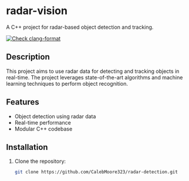 # radar-vision

A C++ project for radar-based object detection and tracking.

[![Check clang-format](https://github.com/CalebMoore323/radar-vision/actions/workflows/clang-format.yaml/badge.svg)](https://github.com/CalebMoore323/radar-vision/actions/workflows/clang-format.yaml)

## Description

This project aims to use radar data for detecting and tracking objects in real-time. The project leverages state-of-the-art algorithms and machine learning techniques to perform object recognition.

## Features

- Object detection using radar data
- Real-time performance
- Modular C++ codebase

## Installation

1. Clone the repository:
   ```bash
   git clone https://github.com/CalebMoore323/radar-detection.git